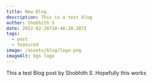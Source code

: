 ```yaml
---
title: New Blog
description: This is a test blog
author: Shobhith S
date: 2022-02-26T10:48:20.287Z
tags:
  - post
  - featured
image: /assets/blog/logo.png
imageAlt: bgs logo
---
```

This a test Blog post by Shobhith S .Hopefully this works